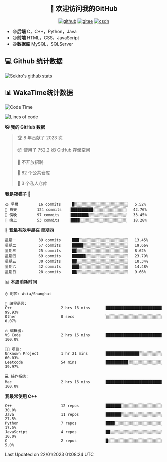 <h2 align="center">👋 欢迎访问我的GitHub</h2>
<p align="center">
  <a href="https://666wxy666.github.io/"><img src="https://img.shields.io/badge/GitHub-24292e" alt="github"></a>
  <a href="https://gitee.com/wxy_666"><img src="https://img.shields.io/badge/Gitee-fe7300" alt="gitee"></a>
  <a href="https://blog.csdn.net/WXY_666"><img src="https://img.shields.io/badge/CSDN-cf000e" alt="csdn"></a>
</p>

- 😄**后端** C，C++，Python，Java
- 😃**前端** HTML，CSS，JavaScript
- 😆**数据库** MySQL，SQLServer

## 💻 Github 统计数据
[![Sekiro's github stats](https://github-readme-stats.vercel.app/api?username=666WXY666)](https://666wxy666.github.io/)

## 📊 WakaTime统计数据

<!--START_SECTION:waka-->
![Code Time](http://img.shields.io/badge/Code%20Time-1%2C440%20hrs-blue)

![Lines of code](https://img.shields.io/badge/%E4%BB%8E%E3%80%8CHello%20World%E3%80%8D%E8%B5%B7%E6%88%91%E5%B7%B2%E7%BB%8F%E5%86%99%E4%BA%86--361%20Thousand%20%E8%A1%8C%E4%BB%A3%E7%A0%81-blue)

**🐱 我的 GitHub 数据** 

> 🏆 8 年贡献了 2023 次
 > 
> 📦  使用了 752.2 kB GitHub 存储空间 
 > 
> 🚫 不开放招聘
 > 
> 📜 82 个公共仓库 
 > 
> 🔑 3 个私人仓库  
 > 
**我是夜猫子 🦉** 

```text
🌞 早晨         16 commits     █░░░░░░░░░░░░░░░░░░░░░░░░   5.52% 
🌆 白天         124 commits    ██████████░░░░░░░░░░░░░░░   42.76% 
🌃 傍晚         97 commits     ████████░░░░░░░░░░░░░░░░░   33.45% 
🌙 晚上         53 commits     ████░░░░░░░░░░░░░░░░░░░░░   18.28%

```
📅 **我最有效率是在 星期四** 

```text
星期一          39 commits     ███░░░░░░░░░░░░░░░░░░░░░░   13.45% 
星期二          57 commits     █████░░░░░░░░░░░░░░░░░░░░   19.66% 
星期三          25 commits     ██░░░░░░░░░░░░░░░░░░░░░░░   8.62% 
星期四          69 commits     ██████░░░░░░░░░░░░░░░░░░░   23.79% 
星期五          30 commits     ██░░░░░░░░░░░░░░░░░░░░░░░   10.34% 
星期六          42 commits     ███░░░░░░░░░░░░░░░░░░░░░░   14.48% 
星期日          28 commits     ██░░░░░░░░░░░░░░░░░░░░░░░   9.66%

```


📊 **本周消耗时间** 

```text
⌚︎ 时区: Asia/Shanghai

💬 编程语言: 
C++                      2 hrs 16 mins       █████████████████████████   99.93% 
Other                    0 secs              ░░░░░░░░░░░░░░░░░░░░░░░░░   0.07%

🔥 编辑器: 
VS Code                  2 hrs 16 mins       █████████████████████████   100.0%

🐱‍💻 项目: 
Unknown Project          1 hr 21 mins        ███████████████░░░░░░░░░░   60.03% 
Leetcode                 54 mins             ██████████░░░░░░░░░░░░░░░   39.97%

💻 操作系统: 
Mac                      2 hrs 16 mins       █████████████████████████   100.0%

```

**我最常使用 C++** 

```text
C++                      12 repos            ███████░░░░░░░░░░░░░░░░░░   30.0% 
Java                     11 repos            ███████░░░░░░░░░░░░░░░░░░   27.5% 
Python                   7 repos             ████░░░░░░░░░░░░░░░░░░░░░   17.5% 
JavaScript               4 repos             ██░░░░░░░░░░░░░░░░░░░░░░░   10.0% 
C                        2 repos             █░░░░░░░░░░░░░░░░░░░░░░░░   5.0%

```



 Last Updated on 22/01/2023 01:08:24 UTC
<!--END_SECTION:waka-->

<!--
**666WXY666/666WXY666** is a ✨ _special_ ✨ repository because its `README.md` (this file) appears on your GitHub profile.

Here are some ideas to get you started:

- 🔭 I’m currently working on ...
- 🌱 I’m currently learning ...
- 👯 I’m looking to collaborate on ...
- 🤔 I’m looking for help with ...
- 💬 Ask me about ...
- 📫 How to reach me: ...
- 😄 Pronouns: ...
- ⚡ Fun fact: ...
-->
